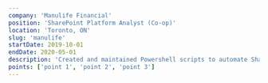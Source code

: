 ```yaml
---
company: 'Manulife Financial'
position: 'SharePoint Platform Analyst (Co-op)'
location: 'Toronto, ON'
slug: 'manulife'
startDate: 2019-10-01
endDate: 2020-05-01
description: 'Created and maintained Powershell scripts to automate SharePoint site creation process across various silos.'
points: ['point 1', 'point 2', 'point 3']
---
```

